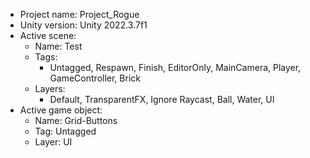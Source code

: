 <!-- UNITY CODE ASSIST INSTRUCTIONS START -->
- Project name: Project_Rogue
- Unity version: Unity 2022.3.7f1
- Active scene:
  - Name: Test
  - Tags:
    - Untagged, Respawn, Finish, EditorOnly, MainCamera, Player, GameController, Brick
  - Layers:
    - Default, TransparentFX, Ignore Raycast, Ball, Water, UI
- Active game object:
  - Name: Grid-Buttons
  - Tag: Untagged
  - Layer: UI
<!-- UNITY CODE ASSIST INSTRUCTIONS END -->